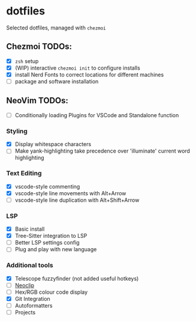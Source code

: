# dotfiles

Selected dotfiles, managed with `chezmoi`

## Chezmoi TODOs:

- [x] `zsh` setup
- [x] (WIP) interactive `chezmoi init` to configure installs
- [x] install Nerd Fonts to correct locations for different machines
- [ ] package and software installation

## NeoVim TODOs:

- [ ] Conditionally loading Plugins for VSCode and Standalone function

### Styling
- [x] Display whitespace characters
- [ ] Make yank-highlighting take precedence over 'illuminate' current word highlighting

### Text Editing
- [x] vscode-style commenting
- [x] vscode-style line movements with Alt+Arrow
- [ ] vscode-style line duplication with Alt+Shift+Arrow

### LSP
- [x] Basic install
- [x] Tree-Sitter integration to LSP
- [ ] Better LSP settings config
- [ ] Plug and play with new language

### Additional tools
- [x] Telescope fuzzyfinder (not added useful hotkeys)
- [ ] [Neoclip](https://github.com/AckslD/nvim-neoclip.lua)
- [ ] Hex/RGB colour code display
- [x] Git Integration
- [ ] Autoformatters
- [ ] Projects
